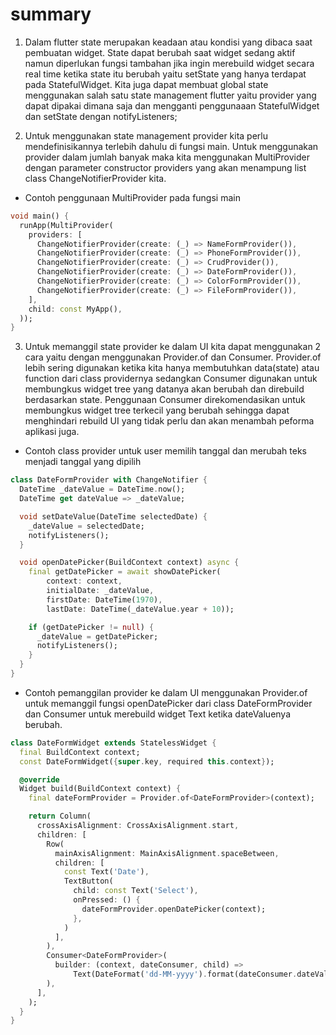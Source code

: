# summary

1. Dalam flutter state merupakan keadaan atau kondisi yang dibaca saat pembuatan widget. State dapat berubah saat widget sedang aktif namun diperlukan fungsi tambahan jika ingin merebuild widget secara real time ketika state itu berubah yaitu setState yang hanya terdapat pada StatefulWidget. Kita juga dapat membuat global state menggunakan salah satu state management flutter yaitu provider yang dapat dipakai dimana saja dan mengganti penggunaaan StatefulWidget dan setState dengan notifyListeners;

2. Untuk menggunakan state management provider kita perlu mendefinisikannya terlebih dahulu di fungsi main. Untuk menggunakan provider dalam jumlah banyak maka kita menggunakan MultiProvider dengan parameter constructor providers yang akan menampung list class ChangeNotifierProvider kita.

- Contoh penggunaan MultiProvider pada fungsi main

```dart
void main() {
  runApp(MultiProvider(
    providers: [
      ChangeNotifierProvider(create: (_) => NameFormProvider()),
      ChangeNotifierProvider(create: (_) => PhoneFormProvider()),
      ChangeNotifierProvider(create: (_) => CrudProvider()),
      ChangeNotifierProvider(create: (_) => DateFormProvider()),
      ChangeNotifierProvider(create: (_) => ColorFormProvider()),
      ChangeNotifierProvider(create: (_) => FileFormProvider()),
    ],
    child: const MyApp(),
  ));
}
```

3. Untuk memanggil state provider ke dalam UI kita dapat menggunakan 2 cara yaitu dengan menggunakan Provider.of dan Consumer. Provider.of lebih sering digunakan ketika kita hanya membutuhkan data(state) atau function dari class providernya sedangkan Consumer digunakan untuk membungkus widget tree yang datanya akan berubah dan direbuild berdasarkan state. Penggunaan Consumer direkomendasikan untuk membungkus widget tree terkecil yang berubah sehingga dapat menghindari rebuild UI yang tidak perlu dan akan menambah peforma aplikasi juga.

- Contoh class provider untuk user memilih tanggal dan merubah teks menjadi tanggal yang dipilih

```dart
class DateFormProvider with ChangeNotifier {
  DateTime _dateValue = DateTime.now();
  DateTime get dateValue => _dateValue;

  void setDateValue(DateTime selectedDate) {
    _dateValue = selectedDate;
    notifyListeners();
  }

  void openDatePicker(BuildContext context) async {
    final getDatePicker = await showDatePicker(
        context: context,
        initialDate: _dateValue,
        firstDate: DateTime(1970),
        lastDate: DateTime(_dateValue.year + 10));

    if (getDatePicker != null) {
      _dateValue = getDatePicker;
      notifyListeners();
    }
  }
}
```

- Contoh pemanggilan provider ke dalam UI menggunakan Provider.of untuk memanggil fungsi openDatePicker dari class DateFormProvider dan Consumer untuk merebuild widget Text ketika dateValuenya berubah.

```dart
class DateFormWidget extends StatelessWidget {
  final BuildContext context;
  const DateFormWidget({super.key, required this.context});

  @override
  Widget build(BuildContext context) {
    final dateFormProvider = Provider.of<DateFormProvider>(context);

    return Column(
      crossAxisAlignment: CrossAxisAlignment.start,
      children: [
        Row(
          mainAxisAlignment: MainAxisAlignment.spaceBetween,
          children: [
            const Text('Date'),
            TextButton(
              child: const Text('Select'),
              onPressed: () {
                dateFormProvider.openDatePicker(context);
              },
            )
          ],
        ),
        Consumer<DateFormProvider>(
          builder: (context, dateConsumer, child) =>
              Text(DateFormat('dd-MM-yyyy').format(dateConsumer.dateValue)),
        ),
      ],
    );
  }
}
```

